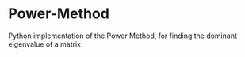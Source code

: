 # Power-Method
Python implementation of the Power Method, for finding the dominant eigenvalue of a matrix
